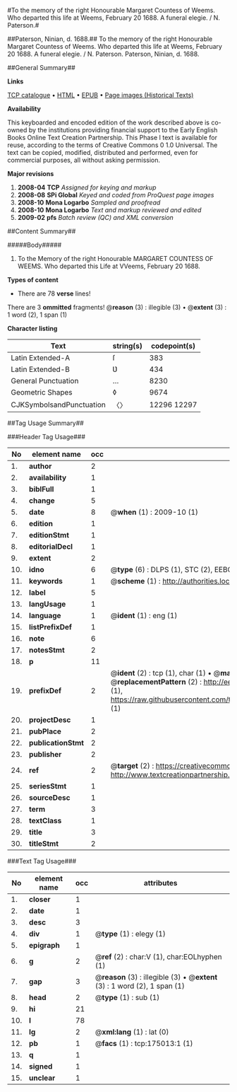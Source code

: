 #To the memory of the right Honourable Margaret Countess of Weems. Who departed this life at Weems, February 20 1688. A funeral elegie. / N. Paterson.#

##Paterson, Ninian, d. 1688.##
To the memory of the right Honourable Margaret Countess of Weems. Who departed this life at Weems, February 20 1688. A funeral elegie. / N. Paterson.
Paterson, Ninian, d. 1688.

##General Summary##

**Links**

[TCP catalogue](http://www.ota.ox.ac.uk/tcp/)  • 
[HTML](http://tei.it.ox.ac.uk/tcp/Texts-HTML/free/B04/B04942.html)  • 
[EPUB](http://tei.it.ox.ac.uk/tcp/Texts-EPUB/free/B04/B04942.epub) • 
[Page images (Historical Texts)](https://data.historicaltexts.jisc.ac.uk/view?pubId=eebo-51784604e&pageId=eebo-51784604e-175013-1)

**Availability**

This keyboarded and encoded edition of the
	       work described above is co-owned by the institutions
	       providing financial support to the Early English Books
	       Online Text Creation Partnership. This Phase I text is
	       available for reuse, according to the terms of Creative
	       Commons 0 1.0 Universal. The text can be copied,
	       modified, distributed and performed, even for
	       commercial purposes, all without asking permission.

**Major revisions**

1. __2008-04__ __TCP__ *Assigned for keying and markup*
1. __2008-08__ __SPi Global__ *Keyed and coded from ProQuest page images*
1. __2008-10__ __Mona Logarbo__ *Sampled and proofread*
1. __2008-10__ __Mona Logarbo__ *Text and markup reviewed and edited*
1. __2009-02__ __pfs__ *Batch review (QC) and XML conversion*

##Content Summary##

#####Body#####

1. To the Memory of the right Honourable MARGARET COUNTESS OF WEEMS. Who departed this Life at VVeems, February 20 1688.

**Types of content**

  * There are 78 **verse** lines!

There are 3 **ommitted** fragments! 
 @__reason__ (3) : illegible (3)  •  @__extent__ (3) : 1 word (2), 1 span (1)

**Character listing**


|Text|string(s)|codepoint(s)|
|---|---|---|
|Latin Extended-A|ſ|383|
|Latin Extended-B|Ʋ|434|
|General Punctuation|…|8230|
|Geometric Shapes|◊|9674|
|CJKSymbolsandPunctuation|〈〉|12296 12297|

##Tag Usage Summary##

###Header Tag Usage###

|No|element name|occ|attributes|
|---|---|---|---|
|1.|__author__|2||
|2.|__availability__|1||
|3.|__biblFull__|1||
|4.|__change__|5||
|5.|__date__|8| @__when__ (1) : 2009-10 (1)|
|6.|__edition__|1||
|7.|__editionStmt__|1||
|8.|__editorialDecl__|1||
|9.|__extent__|2||
|10.|__idno__|6| @__type__ (6) : DLPS (1), STC (2), EEBO-CITATION (1), OCLC (1), VID (1)|
|11.|__keywords__|1| @__scheme__ (1) : http://authorities.loc.gov/ (1)|
|12.|__label__|5||
|13.|__langUsage__|1||
|14.|__language__|1| @__ident__ (1) : eng (1)|
|15.|__listPrefixDef__|1||
|16.|__note__|6||
|17.|__notesStmt__|2||
|18.|__p__|11||
|19.|__prefixDef__|2| @__ident__ (2) : tcp (1), char (1)  •  @__matchPattern__ (2) : ([0-9\-]+):([0-9IVX]+) (1), (.+) (1)  •  @__replacementPattern__ (2) : http://eebo.chadwyck.com/downloadtiff?vid=$1&page=$2 (1), https://raw.githubusercontent.com/textcreationpartnership/Texts/master/tcpchars.xml#$1 (1)|
|20.|__projectDesc__|1||
|21.|__pubPlace__|2||
|22.|__publicationStmt__|2||
|23.|__publisher__|2||
|24.|__ref__|2| @__target__ (2) : https://creativecommons.org/publicdomain/zero/1.0/ (1), http://www.textcreationpartnership.org/docs/. (1)|
|25.|__seriesStmt__|1||
|26.|__sourceDesc__|1||
|27.|__term__|3||
|28.|__textClass__|1||
|29.|__title__|3||
|30.|__titleStmt__|2||


###Text Tag Usage###

|No|element name|occ|attributes|
|---|---|---|---|
|1.|__closer__|1||
|2.|__date__|1||
|3.|__desc__|3||
|4.|__div__|1| @__type__ (1) : elegy (1)|
|5.|__epigraph__|1||
|6.|__g__|2| @__ref__ (2) : char:V (1), char:EOLhyphen (1)|
|7.|__gap__|3| @__reason__ (3) : illegible (3)  •  @__extent__ (3) : 1 word (2), 1 span (1)|
|8.|__head__|2| @__type__ (1) : sub (1)|
|9.|__hi__|21||
|10.|__l__|78||
|11.|__lg__|2| @__xml:lang__ (1) : lat (0)|
|12.|__pb__|1| @__facs__ (1) : tcp:175013:1 (1)|
|13.|__q__|1||
|14.|__signed__|1||
|15.|__unclear__|1||
